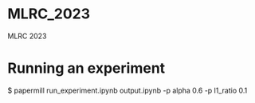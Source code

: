 # MLRC_2023
MLRC 2023

# Running an experiment
$ papermill run_experiment.ipynb output.ipynb -p alpha 0.6 -p l1_ratio 0.1
